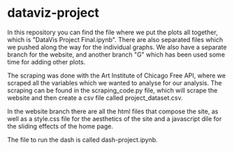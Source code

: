 # dataviz-project

In this repository you can find the file where we put the plots all together, which is "DataVis Project Final.ipynb". There are also separated files which we pushed along the way for the individual graphs. We also have a separate branch for the website, and another branch "G" which has been used some time for adding other plots. 

The scraping was done with the Art Institute of Chicago Free API, where we scraped all the variables which we wanted to analyse for our analysis. The scraping can be found in the scraping_code.py file, which will scrape the website and then create a csv file called project_dataset.csv.

In the website branch there are all the html files that compose the site, as well as a style.css file for the aesthetics of the site and a javascript dile for the sliding effects of the home page. 

The file to run the dash is called dash-project.ipynb.
